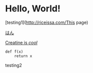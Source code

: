 # Hello, World!

[testing1](http://riceissa.com/This page)

[はん](-飯)

[Creatine is *cool*](!g "I mean it!")

```{include="README" .python .numberLines hello="dotdot"}
def f(x)
    return x
```

testing2
